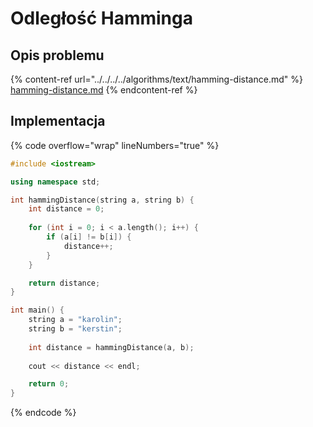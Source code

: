 # Odległość Hamminga

## Opis problemu

{% content-ref url="../../../../algorithms/text/hamming-distance.md" %}
[hamming-distance.md](../../../../algorithms/text/hamming-distance.md)
{% endcontent-ref %}

## Implementacja

{% code overflow="wrap" lineNumbers="true" %}
```cpp
#include <iostream>

using namespace std;

int hammingDistance(string a, string b) {
    int distance = 0;
    
    for (int i = 0; i < a.length(); i++) {
        if (a[i] != b[i]) {
            distance++;
        }
    }

    return distance;
}

int main() {
    string a = "karolin";
    string b = "kerstin";
    
    int distance = hammingDistance(a, b);
    
    cout << distance << endl;

    return 0;
}
```
{% endcode %}
